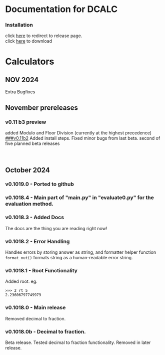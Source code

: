 # Documentation for DCALC
### Installation
click [here](https://github.com/GreatCoder1000/dcalc/releases/tag/v0.11.3) to redirect to release page.<br>
click [here](https://github.com/GreatCoder1000/dcalc/releases/download/v0.11.3/dcalc.exe) to download
# Calculators
## NOV 2024
Extra Bugfixes
## November prereleases
### v0.11 b3 preview
added Modulo and Floor Division (currently at the highest precedence)<br>
[###v0.11b2](https://github.com/GreatCoder1000/dcalc/releases/tag/v0.11-beta.2)
Added install steps. 
Fixed minor bugs from last beta.
second of five planned beta releases
<br><br><br>

## October 2024
### v0.1019.0 - Ported to github
### v0.1018.4 - Main part of "main.py" in "evaluate0.py" for the evaluation method.
### v0.1018.3 - Added Docs
The docs are the thing you are reading right now!
### v0.1018.2 - Error Handling
Handles errors by storing answer as string, and formatter helper function `format_out()` 
formats string as a human-readable error string.
### v0.1018.1 - Root Functionality
Added root. eg.<br>
```
>>> 2 rt 5
2.23606797749979
```
### v0.1018.0 - Main release
Removed decimal to fraction.
### v0.1018.0b - Decimal to fraction.
Beta release.
Tested decimal to fraction functionality.
Removed in later release.
